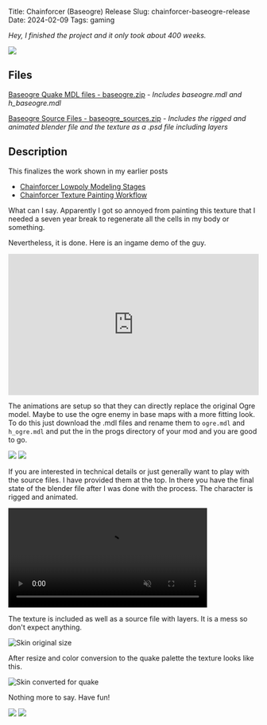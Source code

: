 Title: Chainforcer (Baseogre) Release
Slug: chainforcer-baseogre-release
Date: 2024-02-09
Tags: gaming

*Hey, I finished the project and it only took about 400 weeks.*

<img src="{static}/static/baseogre_release/cut.png" style="max-height:500px" />

## Files

[Baseogre Quake MDL files - baseogre.zip]({static}/static/baseogre_release/baseogre.zip) - *Includes baseogre.mdl and h_baseogre.mdl*

[Baseogre Source Files - baseogre_sources.zip]({static}/static/baseogre_release/baseogre_sources.zip) - *Includes the rigged and animated blender file and the texture as a .psd file including layers*

## Description

This finalizes the work shown in my earlier posts 

- [Chainforcer Lowpoly Modeling Stages]({filename}/projects/modprog.md) 
- [Chainforcer Texture Painting Workflow]({filename}/projects/texworkflow.md)

What can I say. Apparently I got so annoyed from painting this texture that I needed a seven year break to regenerate all the cells in my body or something.

Nevertheless, it is done. Here is an ingame demo of the guy.

<div style="position: relative; width: 100%; height: 0; padding-bottom: 56.25%;">
    <iframe src="https://www.youtube.com/embed/UVERBoYa40g" frameborder="0" allowfullscreen style="position: absolute; top: 0; left: 0; width: 100%; height: 100%;"></iframe>
</div>

The animations are setup so that they can directly replace the original Ogre model. Maybe to use the ogre enemy in base maps with a more fitting look. To do this just download the .mdl files and rename them to `ogre.mdl` and `h_ogre.mdl` and put the in the progs directory of your mod and you are good to go.

<img src="{static}/static/baseogre_release/front.png" style="max-height:500px" />
<img src="{static}/static/baseogre_release/back.png" style="max-height:500px" />

If you are interested in technical details or just generally want to play with the source files. I have provided them at the top. In there you have the final state of the blender file after I was done with the process. The character is rigged and animated. 

<video controls playsinline autoplay muted loop preload="auto" style="width: 100%; max-width: 400px; height: auto;">
  <source src="{static}/static/baseogre_release/rigged.webm" type="video/webm" />
</video>

The texture is included as well as a source file with layers. It is a mess so don't expect anything.

![Skin original size]({static}/static/baseogre_release/skin512.png)

After resize and color conversion to the quake palette the texture looks like this.

![Skin converted for quake]({static}/static/baseogre_release/skin256_paletted_bayer_16.png)

Nothing more to say. Have fun!

<img src="{static}/static/baseogre_release/leatherface.png"  style="max-height:600px" />
<img src="{static}/static/baseogre_release/muzzleflash.png" style="max-height:500px" />

